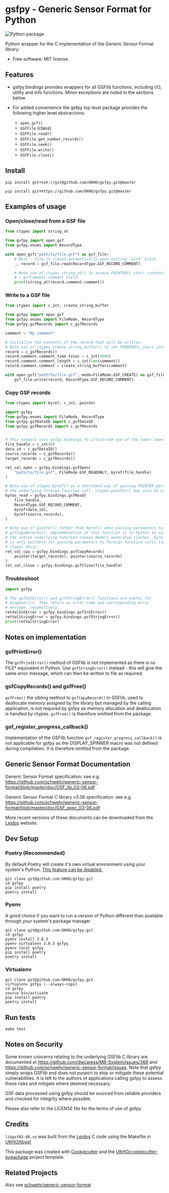 # gsfpy - Generic Sensor Format for Python

![Python package](https://github.com/UKHO/gsfpy/workflows/Python%20package/badge.svg)

Python wrapper for the C implementation of the Generic Sensor Format library.

- Free software: MIT license

## Features

- gsfpy.bindings provides wrappers for all GSFlib functions, including I/O, utility and info functions.
  Minor exceptions are noted in the sections below.

- For added convenience the gsfpy top level package provides the following higher level abstractions:
  - `open_gsf()`
  - `GSFFile` (class)
  - `GSFFile.read()`
  - `GSFFile.get_number_records()`
  - `GSFFile.seek()`
  - `GSFFile.write()`
  - `GSFFile.close()`

## Install

```shell script
pip install git+ssh://git@github.com/UKHO/gsfpy.git@master
```

```shell script
pip install git+https://github.com/UKHO/gsfpy.git@master
```

## Examples of usage

### Open/close/read from a GSF file

```python
from ctypes import string_at

from gsfpy import open_gsf
from gsfpy.enums import RecordType

with open_gsf("path/to/file.gsf") as gsf_file:
    # Note - file is closed automatically upon exiting 'with' block
    _, record = gsf_file.read(RecordType.GSF_RECORD_COMMENT)

    # Note use of ctypes.string_at() to access POINTER(c_char) contents of
    # c_gsfComment.comment field.
    print(string_at(record.comment.comment))
```

### Write to a GSF file

```python
from ctypes import c_int, create_string_buffer

from gsfpy import open_gsf
from gsfpy.enums import FileMode, RecordType
from gsfpy.gsfRecords import c_gsfRecords

comment = "My comment"

# Initialize the contents of the record that will be written.
# Note use of ctypes.create_string_buffer() to set POINTER(c_char) contents.
record = c_gsfRecords()
record.comment.comment_time.tvsec = c_int(1000)
record.comment.comment_length = c_int(len(comment))
record.comment.comment = create_string_buffer(comment)

with open_gsf("path/to/file.gsf", mode=FileMode.GSF_CREATE) as gsf_file:
    gsf_file.write(record, RecordType.GSF_RECORD_COMMENT)
```

### Copy GSF records

```python
from ctypes import byref, c_int, pointer

import gsfpy
from gsfpy.enums import FileMode, RecordType
from gsfpy.gsfDataID import c_gsfDataID
from gsfpy.gsfRecords import c_gsfRecords


# This example uses gsfpy.bindings to illustrate use of the lower level functions
file_handle = c_int(0)
data_id = c_gsfDataID()
source_records = c_gsfRecords()
target_records = c_gsfRecords()

ret_val_open = gsfpy.bindings.gsfOpen(
    "path/to/file.gsf", FileMode.GSF_READONLY, byref(file_handle)
)

# Note use of ctypes.byref() as a shorthand way of passing POINTER parameters to
# the underlying foreign function call. ctypes.pointer() may also be used.
bytes_read = gsfpy.bindings.gsfRead(
    file_handle,
    RecordType.GSF_RECORD_COMMENT,
    byref(data_id),
    byref(source_records),
)

# Note use of pointer() rather than byref() when passing parameters to
# gsfCopyRecords(). Implementation of this function is in Python as calling
# the native underlying function causes memory ownership clashes. byref()
# is only suitable for passing parameters to foreign function calls (see
# ctypes docs).
ret_val_cpy = gsfpy.bindings.gsfCopyRecords(
    pointer(target_records), pointer(source_records)
)
ret_val_close = gsfpy.bindings.gsfClose(file_handle)
```

### Troubleshoot

```python
import gsfpy

# The gsfIntError() and gsfStringError() functions are useful for
# diagnostics. They return an error code and corresponding error
# message, respectively.
retValIntError = gsfpy.bindings.gsfIntError()
retValStringError = gsfpy.bindings.gsfStringError()
print(retValStringError)
```

## Notes on implementation

### gsfPrintError()

The `gsfPrintError()` method of GSFlib is not implemented as there is no
FILE* equivalent in Python. Use `gsfStringError()` instead - this will
give the same error message, which can then be written to file as
required.

### gsfCopyRecords() and gsfFree()

`gsfFree()` the sibling method to `gsfCopyRecord()` in GSFlib, used to
deallocate memory assigned by the library but managed by the calling
application, is not required by gsfpy as memory allocation and
deallocation is handled by ctypes. `gsfFree()` is therefore omitted from
the package.

### gsf_register_progress_callback()

Implementation of the GSFlib function
`gsf_register_progress_callback()` is not applicable for gsfpy as the
DISPLAY_SPINNER macro was not defined during compilation. It is
therefore omitted from the package.

## Generic Sensor Format Documentation

Generic Sensor Format specification: see e.g.
<https://github.com/schwehr/generic-sensor-format/blob/master/doc/GSF_lib_03-06.pdf>

Generic Sensor Format C library v3.06 specification: see e.g.
<https://github.com/schwehr/generic-sensor-format/blob/master/doc/GSF_spec_03-06.pdf>

More recent versions of these documents can be downloaded from the
[Leidos](https://www.leidos.com/products/ocean-marine) website.

## Dev Setup

### Poetry (Recommended)
By default Poetry will create it's own virtual environment using your system's Python. [This feature can be disabled.](https://python-poetry.org/docs/faq/#i-dont-want-poetry-to-manage-my-virtual-environments-can-i-disable-it)

```shell script
git clone git@github.com:UKHO/gsfpy.git
cd gsfpy
pip install poetry
poetry install
```

### Pyenv
A good choice if you want to run a version of Python different than available through your system's package manager

```shell script
git clone git@github.com:UKHO/gsfpy.git
cd gsfpy
pyenv install 3.8.3
pyenv virtualenv 3.8.3 gsfpy
pyenv local gsfpy
pip install poetry
poetry install
```

### Virtualenv

```shell script
git clone git@github.com:UKHO/gsfpy.git
virtualenv gsfpy (--always-copy)
cd gsfpy
source bin/activate
pip install poetry
poetry install
```

## Run tests

```shell script
make test
```

## Notes on Security

Some known concerns relating to the underlying GSFlib C library are
documented at <https://github.com/dwcaress/MB-System/issues/368> and
<https://github.com/schwehr/generic-sensor-format/issues>. Note that
gsfpy simply wraps GSFlib and does not purport to stop or mitigate these
potential vulnerabilities. It is left to the authors of applications
calling gsfpy to assess these risks and mitigate where deemed necessary.

GSF data processed using gsfpy should be sourced from reliable providers
and checked for integrity where possible.

Please also refer to the LICENSE file for the terms of use of gsfpy.

## Credits

`libgsf03-08.so` was built from the
[Leidos](https://www.leidos.com/products/ocean-marine) C code using the
Makefile in [UKHO/libgsf](https://github.com/UKHO/libgsf)

This package was created with
[Cookiecutter](https://github.com/cookiecutter/cookiecutter) and the
[UKHO/cookiecutter-pypackage](https://github.com/UKHO/cookiecutter-pypackage)
project template.

## Related Projects

Also see [schwehr/generic-sensor-format](https://github.com/schwehr/generic-sensor-format/)
